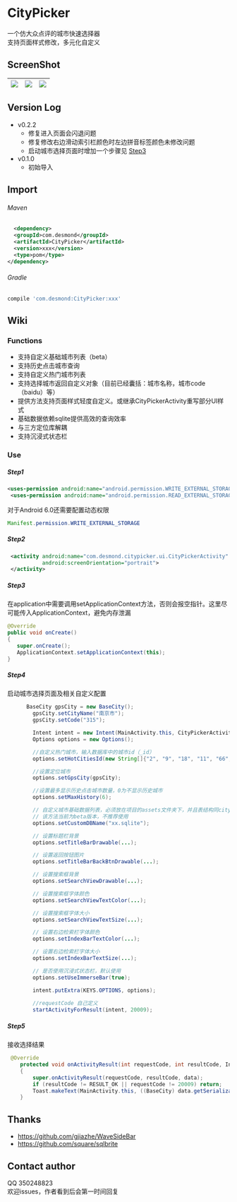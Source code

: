 CityPicker
===

一个仿大众点评的城市快速选择器</br>
支持页面样式修改，多元化自定义

ScreenShot
---

| ![](https://github.com/yuruizhe/CityPicker/blob/master/screenshot/Screenshot_2017-05-22-11-22-58.png) | ![](https://github.com/yuruizhe/CityPicker/blob/master/screenshot/Screenshot_2017-05-22-11-23-08.png) | ![](https://github.com/yuruizhe/CityPicker/blob/master/screenshot/Screenshot_2017-05-22-11-22-45.png) |
|---|----|:---:|


Version Log
---
* v0.2.2
  * 修复进入页面会闪退问题
  * 修复修改右边滑动索引栏颜色时左边拼音标签颜色未修改问题
  * 启动城市选择页面时增加一个步骤见 [Step3](#step3)
* v0.1.0
  * 初始导入

Import
---
###### Maven
``` xml
  <dependency>
  <groupId>com.desmond</groupId>
  <artifactId>CityPicker</artifactId>
  <version>xxx</version>
  <type>pom</type>
</dependency>
``` 
###### Gradle
``` gradle
compile 'com.desmond:CityPicker:xxx'
```
Wiki
---
### Functions
* 支持自定义基础城市列表（beta）
* 支持历史点击城市查询
* 支持自定义热门城市列表
* 支持选择城市返回自定义对象（目前已经囊括：城市名称，城市code（baidu）等）
* 提供方法支持页面样式轻度自定义。或继承CityPickerActivity重写部分UI样式
* 基础数据依赖sqlite提供高效的查询效率
* 与三方定位库解耦
* 支持沉浸式状态栏

### Use
##### Step1
``` xml
<uses-permission android:name="android.permission.WRITE_EXTERNAL_STORAGE"/>
 <uses-permission android:name="android.permission.READ_EXTERNAL_STORAGE"/>
```
对于Android 6.0还需要配置动态权限</br>
``` java
Manifest.permission.WRITE_EXTERNAL_STORAGE
```
##### Step2
``` xml
 <activity android:name="com.desmond.citypicker.ui.CityPickerActivity"
           android:screenOrientation="portrait">
 </activity>
```
##### Step3
在application中需要调用setApplicationContext方法，否则会报空指针。这里尽可能传入ApplicationContext，避免内存泄漏
``` java
@Override
public void onCreate()
{
   super.onCreate();
   ApplicationContext.setApplicationContext(this);
}
```

##### Step4
启动城市选择页面及相关自定义配置
``` java
      BaseCity gpsCity = new BaseCity();
        gpsCity.setCityName("南京市");
        gpsCity.setCode("315");

        Intent intent = new Intent(MainActivity.this, CityPickerActivity.class);
        Options options = new Options();

        //自定义热门城市，输入数据库中的城市id（_id）
        options.setHotCitiesId(new String[]{"2", "9", "18", "11", "66", "1", "80", "49", "100"});

        //设置定位城市
        options.setGpsCity(gpsCity);

        //设置最多显示历史点击城市数量，0为不显示历史城市
        options.setMaxHistory(6);

        // 自定义城市基础数据列表，必须放在项目的assets文件夹下，并且表结构同citypicker项目下的assets中的数据库表结构相同
        // 该方法当前为beta版本，不推荐使用
        options.setCustomDBName("xx.sqlite");

        // 设置标题栏背景
        options.setTitleBarDrawable(...);

        // 设置返回按钮图片
        options.setTitleBarBackBtnDrawable(...);

        // 设置搜索框背景
        options.setSearchViewDrawable(...);

        // 设置搜索框字体颜色
        options.setSearchViewTextColor(...);

        // 设置搜索框字体大小
        options.setSearchViewTextSize(...);

        // 设置右边检索栏字体颜色
        options.setIndexBarTextColor(...);

        // 设置右边检索栏字体大小
        options.setIndexBarTextSize(...);

        // 是否使用沉浸式状态栏，默认使用
        options.setUseImmerseBar(true);

        intent.putExtra(KEYS.OPTIONS, options);
        
        //requestCode 自己定义
        startActivityForResult(intent, 20009);
 ```
##### Step5
接收选择结果
``` java
 @Override
    protected void onActivityResult(int requestCode, int resultCode, Intent data)
    {
        super.onActivityResult(requestCode, resultCode, data);
        if (resultCode != RESULT_OK || requestCode != 20009) return;
        Toast.makeText(MainActivity.this, ((BaseCity) data.getSerializableExtra(KEYS.SELECTED_RESULT)).getCityName(), Toast.LENGTH_SHORT).show();
    }
```
Thanks
---
* https://github.com/gjiazhe/WaveSideBar
* https://github.com/square/sqlbrite

Contact author
---
QQ 350248823</br>
欢迎issues，作者看到后会第一时间回复
